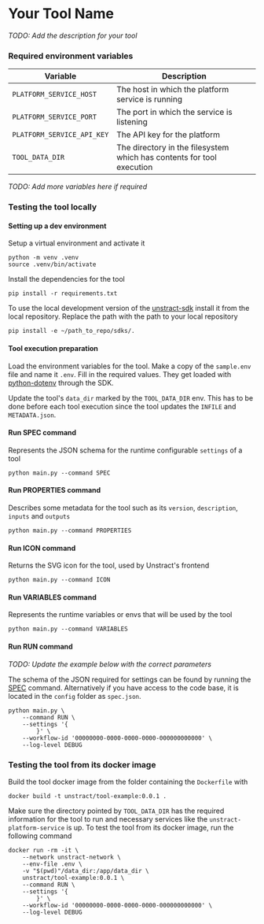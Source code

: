 # Your Tool Name

_TODO: Add the description for your tool_


### Required environment variables

| Variable                   | Description                                                           |
| -------------------------- | --------------------------------------------------------------------- |
| `PLATFORM_SERVICE_HOST`    | The host in which the platform service is running                     |
| `PLATFORM_SERVICE_PORT`    | The port in which the service is listening                            |
| `PLATFORM_SERVICE_API_KEY` | The API key for the platform                                          |
| `TOOL_DATA_DIR`            | The directory in the filesystem which has contents for tool execution |

_TODO: Add more variables here if required_

### Testing the tool locally

#### Setting up a dev environment
Setup a virtual environment and activate it

```commandline
python -m venv .venv
source .venv/bin/activate
```

Install the dependencies for the tool

```commandline
pip install -r requirements.txt
```

To use the local development version of the [unstract-sdk](https://pypi.org/project/unstract-sdk/) install it from the local repository.
Replace the path with the path to your local repository

```commandline
pip install -e ~/path_to_repo/sdks/.
```

#### Tool execution preparation

Load the environment variables for the tool.
Make a copy of the `sample.env` file and name it `.env`. Fill in the required values.
They get loaded with [python-dotenv](https://pypi.org/project/python-dotenv/) through the SDK.

Update the tool's `data_dir` marked by the `TOOL_DATA_DIR` env. This has to be done before each tool execution since the tool updates the `INFILE` and `METADATA.json`.

#### Run SPEC command

Represents the JSON schema for the runtime configurable `settings` of a tool
```commandline
python main.py --command SPEC
```

#### Run PROPERTIES command

Describes some metadata for the tool such as its `version`, `description`, `inputs` and `outputs`
```commandline
python main.py --command PROPERTIES
```

#### Run ICON command

Returns the SVG icon for the tool, used by Unstract's frontend
```commandline
python main.py --command ICON
```

#### Run VARIABLES command

Represents the runtime variables or envs that will be used by the tool
```commandline
python main.py --command VARIABLES
```

#### Run RUN command

_TODO: Update the example below with the correct parameters_

The schema of the JSON required for settings can be found by running the [SPEC](#run-spec-command) command. Alternatively if you have access to the code base, it is located in the `config` folder as `spec.json`.

```commandline
python main.py \
    --command RUN \
    --settings '{
        }' \
    --workflow-id '00000000-0000-0000-0000-000000000000' \
    --log-level DEBUG

```
### Testing the tool from its docker image

Build the tool docker image from the folder containing the `Dockerfile` with
```commandline
docker build -t unstract/tool-example:0.0.1 .
```

Make sure the directory pointed by `TOOL_DATA_DIR` has the required information for the tool to run and 
necessary services like the `unstract-platform-service` is up.
To test the tool from its docker image, run the following command

```commandline
docker run -rm -it \
    --network unstract-network \
    --env-file .env \
    -v "$(pwd)"/data_dir:/app/data_dir \
    unstract/tool-example:0.0.1 \
    --command RUN \
    --settings '{
        }' \
    --workflow-id '00000000-0000-0000-0000-000000000000' \
    --log-level DEBUG

```

